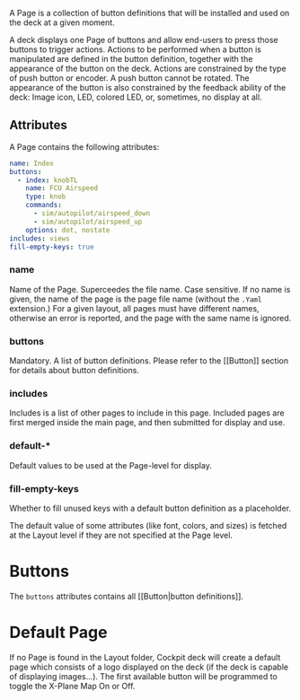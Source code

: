 A Page is a collection of button definitions that will be installed and used on the deck at a given moment.

A deck displays one Page of buttons and allow end-users to press those buttons to trigger actions. Actions to be performed when a button is manipulated are defined in the button definition, together with the appearance of the button on the deck. Actions are constrained by the type of push button or encoder. A push button cannot be rotated. The appearance of the button is also constrained by the feedback ability of the deck: Image icon, LED, colored LED, or, sometimes, no display at all.

## Attributes

A Page contains the following attributes:

```yaml
name: Index
buttons:
  - index: knobTL
    name: FCU Airspeed
    type: knob
    commands:
      - sim/autopilot/airspeed_down
      - sim/autopilot/airspeed_up
    options: dot, nostate
includes: views
fill-empty-keys: true
```

### name
Name of the Page. Superceedes the file name. Case sensitive.
If no name is given, the name of the page is the page file name (without the `.Yaml ` extension.)
For a given layout, all pages must have different names, otherwise an error is reported, and the page with the same name is ignored.
### buttons
Mandatory.
A list of button definitions. Please refer to the [[Button]] section for details about button definitions.
### includes
Includes is a list of other pages to include in this page.
Included pages are first merged inside the main page, and then submitted for display and use.
### default-*
Default values to be used at the Page-level for display.
### fill-empty-keys
Whether to fill unused keys with a default button definition as a placeholder.

The default value of some attributes (like font, colors, and sizes) is fetched at the Layout level if they are not specified at the Page level.

# Buttons

The `buttons` attributes contains all [[Button|button definitions]].

# Default Page

If no Page is found in the Layout folder, Cockpit deck will create a default page which consists of a logo displayed on the deck (if the deck is capable of displaying images...).
The first available button will be programmed to toggle the X-Plane Map On or Off.